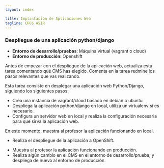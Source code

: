 ```yaml
---
layout: index

title: Implantación de Aplicaciones Web
tagline: CFGS ASIR
---
```


### Despliegue de una aplicación python/django 

<div class='nota' markdown='1'>

* **Entorno de desarrollo/pruebas**: Máquina virtual (vagrant o cloud)
* **Entorno de producción**: Openshift

</div>

<div class='ejercicios' markdown='1'>
Antes de empezar con el despliegue de la aplicación web, actualiza esta tarea comentando qué CMS has elegido. Comenta en la tarea redmine los pasos relevantes que vas realizando.
</div>

Esta tarea consiste en desplegar una aplicación web Python/Django, siguiendo los siguientes pasos:

* Crea una instancia de vagrant/cloud basado en debian o ubuntu
* Despliega la aplicación python/django en local, utiliza un virtualenv si es necesario.
* Configura un servidor web en local y realiza la configuración necesaria para que sirva la aplicación web.

<div class='ejercicios' markdown='1'>
En este momento, muestra al profesor la aplicación funcionando en local. 
</div>

* Realiza el despliegue de la aplicación a OpenShift.

<div class='ejercicios' markdown='1'>

* Muestra al profesor la aplicación funcionando en producción.
* Realiza algún cambio en el CMS en el entorno de desarrollo/prueba, y despliega de nuevo al entorno de producción.

</div>